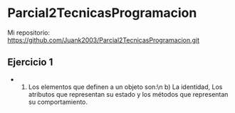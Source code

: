 # Parcial2TecnicasProgramacion

Mi repositorio: https://github.com/Juank2003/Parcial2TecnicasProgramacion.git


## Ejercicio 1

- 1) Los elementos que definen a un objeto son:\n
b) La identidad, Los atributos que representan su estado y los métodos que representan su
comportamiento.
